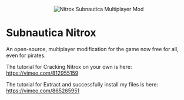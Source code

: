 <p align="center">
    <img src="https://i.imgur.com/ofnNX5z.gif" alt="Nitrox Subnautica Multiplayer Mod" />
</p>

# Subnautica Nitrox
An open-source, multiplayer modification for the game now free for all, even for pirates</a>.

The tutorial for Cracking Nitrox on your own is here: https://vimeo.com/812955159

The tutorial for Extract and successfully install my files is here: https://vimeo.com/865265951
